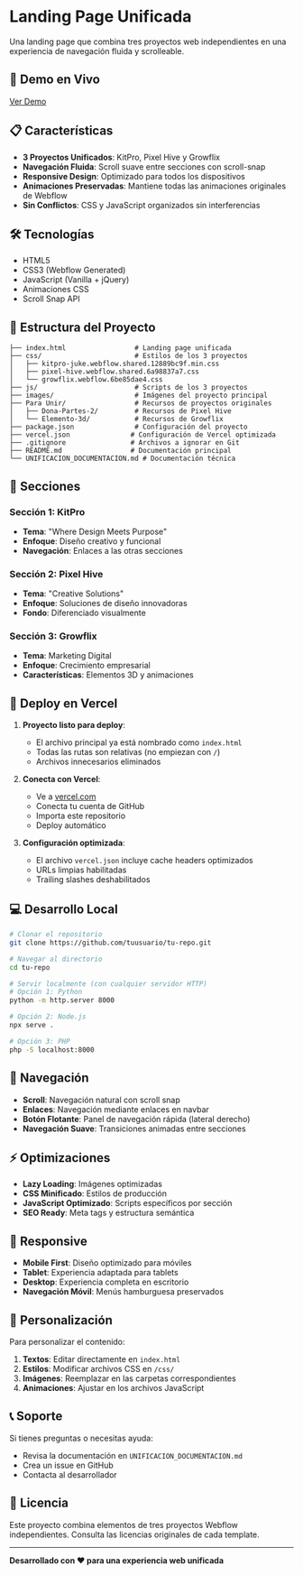 # Landing Page Unificada

Una landing page que combina tres proyectos web independientes en una experiencia de navegación fluida y scrolleable.

## 🚀 Demo en Vivo

[Ver Demo](https://tu-proyecto.vercel.app)

## 📋 Características

- **3 Proyectos Unificados**: KitPro, Pixel Hive y Growflix
- **Navegación Fluida**: Scroll suave entre secciones con scroll-snap
- **Responsive Design**: Optimizado para todos los dispositivos
- **Animaciones Preservadas**: Mantiene todas las animaciones originales de Webflow
- **Sin Conflictos**: CSS y JavaScript organizados sin interferencias

## 🛠️ Tecnologías

- HTML5
- CSS3 (Webflow Generated)
- JavaScript (Vanilla + jQuery)
- Animaciones CSS
- Scroll Snap API

## 📁 Estructura del Proyecto

```
├── index.html                 # Landing page unificada
├── css/                       # Estilos de los 3 proyectos
│   ├── kitpro-juke.webflow.shared.12889bc9f.min.css
│   ├── pixel-hive.webflow.shared.6a98837a7.css
│   └── growflix.webflow.6be85dae4.css
├── js/                        # Scripts de los 3 proyectos
├── images/                    # Imágenes del proyecto principal
├── Para Unir/                 # Recursos de proyectos originales
│   ├── Dona-Partes-2/         # Recursos de Pixel Hive
│   └── Elemento-3d/           # Recursos de Growflix
├── package.json               # Configuración del proyecto
├── vercel.json               # Configuración de Vercel optimizada
├── .gitignore                # Archivos a ignorar en Git
├── README.md                 # Documentación principal
└── UNIFICACION_DOCUMENTACION.md # Documentación técnica
```

## 🎯 Secciones

### Sección 1: KitPro
- **Tema**: "Where Design Meets Purpose"
- **Enfoque**: Diseño creativo y funcional
- **Navegación**: Enlaces a las otras secciones

### Sección 2: Pixel Hive
- **Tema**: "Creative Solutions"
- **Enfoque**: Soluciones de diseño innovadoras
- **Fondo**: Diferenciado visualmente

### Sección 3: Growflix
- **Tema**: Marketing Digital
- **Enfoque**: Crecimiento empresarial
- **Características**: Elementos 3D y animaciones

## 🚀 Deploy en Vercel

1. **Proyecto listo para deploy**:
   - El archivo principal ya está nombrado como `index.html`
   - Todas las rutas son relativas (no empiezan con `/`)
   - Archivos innecesarios eliminados

2. **Conecta con Vercel**:
   - Ve a [vercel.com](https://vercel.com)
   - Conecta tu cuenta de GitHub
   - Importa este repositorio
   - Deploy automático

3. **Configuración optimizada**:
   - El archivo `vercel.json` incluye cache headers optimizados
   - URLs limpias habilitadas
   - Trailing slashes deshabilitados

## 💻 Desarrollo Local

```bash
# Clonar el repositorio
git clone https://github.com/tuusuario/tu-repo.git

# Navegar al directorio
cd tu-repo

# Servir localmente (con cualquier servidor HTTP)
# Opción 1: Python
python -m http.server 8000

# Opción 2: Node.js
npx serve .

# Opción 3: PHP
php -S localhost:8000
```

## 🎨 Navegación

- **Scroll**: Navegación natural con scroll snap
- **Enlaces**: Navegación mediante enlaces en navbar
- **Botón Flotante**: Panel de navegación rápida (lateral derecho)
- **Navegación Suave**: Transiciones animadas entre secciones

## ⚡ Optimizaciones

- **Lazy Loading**: Imágenes optimizadas
- **CSS Minificado**: Estilos de producción
- **JavaScript Optimizado**: Scripts específicos por sección
- **SEO Ready**: Meta tags y estructura semántica

## 📱 Responsive

- **Mobile First**: Diseño optimizado para móviles
- **Tablet**: Experiencia adaptada para tablets
- **Desktop**: Experiencia completa en escritorio
- **Navegación Móvil**: Menús hamburguesa preservados

## 🔧 Personalización

Para personalizar el contenido:

1. **Textos**: Editar directamente en `index.html`
2. **Estilos**: Modificar archivos CSS en `/css/`
3. **Imágenes**: Reemplazar en las carpetas correspondientes
4. **Animaciones**: Ajustar en los archivos JavaScript

## 📞 Soporte

Si tienes preguntas o necesitas ayuda:
- Revisa la documentación en `UNIFICACION_DOCUMENTACION.md`
- Crea un issue en GitHub
- Contacta al desarrollador

## 📄 Licencia

Este proyecto combina elementos de tres proyectos Webflow independientes.
Consulta las licencias originales de cada template.

---

**Desarrollado con ❤️ para una experiencia web unificada**
